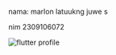 nama: marlon latuukng juwe s






nim 2309106072






![flutter profile](https://github.com/user-attachments/assets/33238433-9ffa-4e61-804b-72cfe12573b6)
